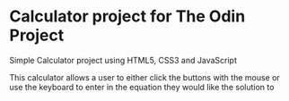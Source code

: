 # Calculator project for The Odin Project

<p>
    Simple Calculator project using HTML5, CSS3 and JavaScript
</p>
<p>
    This calculator allows a user to either click the buttons with the mouse or use the keyboard to enter
    in the equation they would like the solution to
</p>